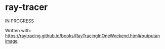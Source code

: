 # ray-tracer

IN PROGRESS

Written with:
https://raytracing.github.io/books/RayTracingInOneWeekend.html#outputanimage
